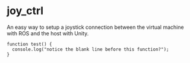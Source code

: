 # joy_ctrl
An easy way to setup a joystick connection between the virtual machine with ROS and the host with Unity.

```
function test() {
  console.log("notice the blank line before this function?");
}
```

